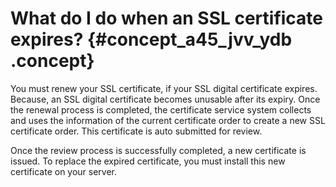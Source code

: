 # What do I do when an SSL certificate expires? {#concept_a45_jvv_ydb .concept}

You must renew your SSL certificate, if your SSL digital certificate expires. Because, an SSL digital certificate becomes unusable after its expiry. Once the renewal process is completed, the certificate service system collects and uses the information of the current certificate order to create a new SSL certificate order. This certificate is auto submitted for review.

Once the review process is successfully completed, a new certificate is issued. To replace the expired certificate, you must install this new certificate on your server.

